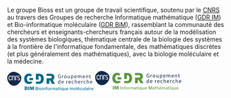 
Le groupe Bioss est un groupe de travail scientifique, soutenu par le [CNRS](https://www.cnrs.fr) au travers des Groupes de recherche Informatique mathématique ([GDR IM](https://www.gdr-im.fr/)) et Bio-informatique moléculaire ([GDR BiM](https://www.gdr-bim.cnrs.fr/)), rassemblant la communauté des chercheurs et enseignants-chercheurs français autour de la modélisation des systèmes biologiques, thématique centrale de la biologie des systèmes à la frontière de l'informatique fondamentale, des mathématiques discrètes (et plus généralement des mathématiques), avec la biologie moléculaire et la médecine.

![img/GDR-IM.png](img/GDR-BIM.png) ![img/GDR-IM.png](img/GDR-IM.png)


